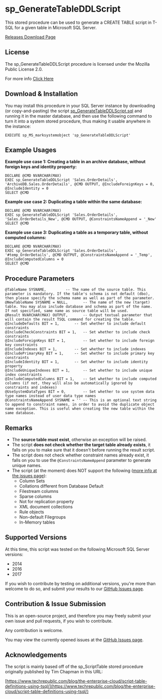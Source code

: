 # sp_GenerateTableDDLScript

This stored procedure can be used to generate a CREATE TABLE script in T-SQL for a given table in Microsoft SQL Server.

[Releases Download Page](https://github.com/EitanBlumin/sp_GenerateTableDDLScript/releases)

## License

The sp_GenerateTableDDLScript procedure is licensed under the Mozilla Public License 2.0.

For more info [Click Here](https://github.com/EitanBlumin/sp_GenerateTableDDLScript/blob/master/LICENSE)

## Download & Installation

You may install this procedure in your SQL Server instance by downloading (or copy-and-pasting) the script [sp_GenerateTableDDLScript.sql](https://raw.githubusercontent.com/EitanBlumin/sp_GenerateTableDDLScript/master/sp_GenerateTableDDLScript.sql) and running it in the master database, and then use the following command to turn it into a system stored procedure, thus making it usable anywhere in the instance:

`EXECUTE sp_MS_marksystemobject 'sp_GenerateTableDDLScript'`

## Example Usages

**Example use case 1: Creating a table in an archive database, without foreign keys and identity property:**

```
DECLARE @CMD NVARCHAR(MAX)
EXEC sp_GenerateTableDDLScript 'Sales.OrderDetails', 'ArchiveDB.Sales.OrderDetails', @CMD OUTPUT, @IncludeForeignKeys = 0, @IncludeIdentity = 0
SELECT @CMD
```

**Example use case 2: Duplicating a table within the same database:**

```
DECLARE @CMD NVARCHAR(MAX)
EXEC sp_GenerateTableDDLScript 'Sales.OrderDetails', 'Sales.OrderDetails_New', @CMD OUTPUT, @ConstraintsNameAppend = '_New'
SELECT @CMD
```

**Example use case 3: Duplicating a table as a temporary table, without computed columns:**

```
DECLARE @CMD NVARCHAR(MAX)
EXEC sp_GenerateTableDDLScript 'Sales.OrderDetails', '#temp_OrderDetails', @CMD OUTPUT, @ConstraintsNameAppend = '_Temp', @IncludeComputedColumns = 0
SELECT @CMD
```

## Procedure Parameters

```
@TableName SYSNAME,			-- The name of the source table. This parameter is mandatory. If the table's schema is not default (dbo), then please specify the schema name as well as part of the parameter.
@NewTableName SYSNAME = NULL,		-- The name of the new (target) table. You may also include database and schema as part of the name. If not specified, same name as source table will be used.
@Result NVARCHAR(MAX) OUTPUT,		-- Output textual parameter that will contain the result TSQL command for creating the table.
@IncludeDefaults BIT = 1,		-- Set whether to include default constraints
@IncludeCheckConstraints BIT = 1,	-- Set whether to include check constraints
@IncludeForeignKeys BIT = 1,		-- Set whether to include foreign key constraints
@IncludeIndexes BIT = 1,		-- Set whether to include indexes
@IncludePrimaryKey BIT = 1,		-- Set whether to include primary key constraints
@IncludeIdentity BIT = 1,		-- Set whether to include identity property
@IncludeUniqueIndexes BIT = 1,		-- Set whether to include unique index constraints
@IncludeComputedColumns BIT = 1,	-- Set whether to include computed columns (if not, they will also be automatically ignored by constraints and indexes)
@UseSystemDataTypes BIT = 0,		-- Set whether to use system data type names instead of user data type names
@ConstraintsNameAppend SYSNAME = ''	-- This is an optional text string to append to constraint names, in order to avoid the duplicate object name exception. This is useful when creating the new table within the same database.
```

## Remarks

- The **source table must exist**, otherwise an exception will be raised.
- The script **does not check whether the target table already exists**,
  it falls on you to make sure that it doesn't before running the result script.
- The script does not check whether constraint names already exist,
  it falls on you to use the `@ConstraintsNameAppend` parameter to generate unique names.
- The script (at the moment) does NOT support the following ([more info at the issues page](https://github.com/EitanBlumin/sp_GenerateTableDDLScript/issues)):
	- Column Sets
	- Collations different from Database Default
	- Filestream columns
	- Sparse columns
	- Not for replication property
	- XML document collections
 	- Rule objects
 	- Non-default Filegroups
	- In-Memory tables

## Supported Versions

At this time, this script was tested on the following Microsoft SQL Server versions:

- 2014
- 2016
- 2017

If you wish to contribute by testing on additional versions, you're more than welcome to do so, and submit your results to our [GitHub Issues page](https://github.com/EitanBlumin/sp_GenerateTableDDLScript/issues).

## Contribution & Issue Submission

This is an open-source project, and therefore you may freely submit your own issue and pull requests, if you wish to contribute.

Any contribution is welcome.

You may view the currently opened issues at the [GitHub Issues page](https://github.com/EitanBlumin/sp_GenerateTableDDLScript/issues).

## Acknowledgements

The script is mainly based off of the sp_ScriptTable stored procedure originally published by Tim Chapman in this URL:

[https://www.techrepublic.com/blog/the-enterprise-cloud/script-table-definitions-using-tsql/](https://www.techrepublic.com/blog/the-enterprise-cloud/script-table-definitions-using-tsql/)
